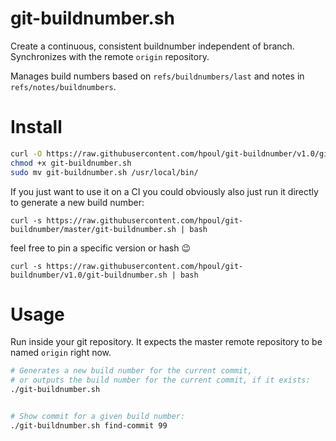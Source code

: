 # git-buildnumber.sh

Create a continuous, consistent buildnumber independent of branch.
Synchronizes with the remote `origin` repository.

Manages build numbers based on `refs/buildnumbers/last` and notes in `refs/notes/buildnumbers`.

# Install

```bash
curl -O https://raw.githubusercontent.com/hpoul/git-buildnumber/v1.0/git-buildnumber.sh
chmod +x git-buildnumber.sh
sudo mv git-buildnumber.sh /usr/local/bin/
```

If you just want to use it on a CI you could obviously also just run it directly to generate a new build number:

`curl -s https://raw.githubusercontent.com/hpoul/git-buildnumber/master/git-buildnumber.sh | bash`

feel free to pin a specific version or hash 😉️

`curl -s https://raw.githubusercontent.com/hpoul/git-buildnumber/v1.0/git-buildnumber.sh | bash`

# Usage

Run inside your git repository. It expects the master remote repository to be named `origin` right now.

```bash
# Generates a new build number for the current commit, 
# or outputs the build number for the current commit, if it exists:
./git-buildnumber.sh 


# Show commit for a given build number:
./git-buildnumber.sh find-commit 99
```


